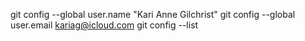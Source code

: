 git config --global user.name "Kari Anne Gilchrist"
git config --global user.email kariag@icloud.com
git config --list

